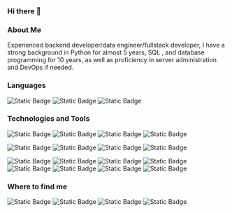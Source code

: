 ### Hi there 👋

### About Me

Experienced backend developer/data engineer/fullstack developer, I have a strong background in Python for almost 5 years, SQL , and database programming for 10 years, as well as proficiency in server administration and DevOps if needed. 

### Languages
![Static Badge](https://img.shields.io/badge/-Python-000?style=flat&logo=python&logoColor=black&color=white)
![Static Badge](https://img.shields.io/badge/-JavaScript-000?style=flat&logo=JavaScript&logoColor=black&color=white) 
![Static Badge](https://img.shields.io/badge/-SQL-000?style=flat&logo=postgresql&logoColor=black&color=white) 




### Technologies and Tools
![Static Badge](https://img.shields.io/badge/-fastapi-000?style=flat&logo=fastapi&logoColor=black&color=white) 
![Static Badge](https://img.shields.io/badge/-django-000?style=flat&logo=django&logoColor=black&color=white) 
![Static Badge](https://img.shields.io/badge/-flask-000?style=flat&logo=flask&logoColor=black&color=white) 
![Static Badge](https://img.shields.io/badge/-React-000?style=flat&logo=React&logoColor=black&color=white) 

![Static Badge](https://img.shields.io/badge/-postgresql-000?style=flat&logo=postgresql&logoColor=black&color=white) 
![Static Badge](https://img.shields.io/badge/-SQLServer-000?style=flat&logo=microsoftsqlserver&logoColor=black&color=white) 
![Static Badge](https://img.shields.io/badge/-DynamoDB-000?style=flat&logo=amazondynamodb&logoColor=black&color=white) 
![Static Badge](https://img.shields.io/badge/-Oracle-000?style=flat&logo=oracle&logoColor=black&color=white) 



![Static Badge](https://img.shields.io/badge/--000?style=flat&logo=amazonaws&logoColor=black&color=white)  ![Static Badge](https://img.shields.io/badge/-openai-000?style=flat&logo=openai&logoColor=black&color=white) 
![Static Badge](https://img.shields.io/badge/-rabbitmq-000?style=flat&logo=rabbitmq&logoColor=black&color=white) 
![Static Badge](https://img.shields.io/badge/-docker-000?style=flat&logo=docker&logoColor=black&color=white) 
![Static Badge](https://img.shields.io/badge/-airflow-000?style=flat&logo=apacheairflow&logoColor=black&color=white) 
![Static Badge](https://img.shields.io/badge/-terraform-000?style=flat&logo=terraform&logoColor=black&color=white) 
![Static Badge](https://img.shields.io/badge/-serverless-000?style=flat&logo=serverless&logoColor=black&color=white) 
![Static Badge](https://img.shields.io/badge/-newrelic-000?style=flat&logo=newrelic&logoColor=black&color=white) 




### Where to find me
<img alt="Static Badge" src="https://img.shields.io/badge/-linkedin-000?style=flat&logo=linkedin&logoColor=black&color=white&link=http%3A%2F%2Fwww.linkedin.com%2Fin%2Foleksandrbesan">
<img alt="Static Badge" src="https://img.shields.io/badge/-twitter-000?style=flat&logo=twitter&logoColor=black&color=white&link=https%3A%2F%2Ftwitter.com%2FOleksandrBesan">
<img alt="Static Badge" src="https://img.shields.io/badge/-whatsapp-000?style=flat&logo=whatsapp&logoColor=black&color=white&link=https://wa.me/+380931311800">
<img alt="Static Badge" src="https://img.shields.io/badge/-gmail-000?style=flat&logo=gmail&logoColor=black&color=white&link=oleksandr.besan@gmail.com">

